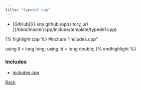 ```yaml
---
title: "typedef.cpp"
---
```


- [GitHub]({{ site.github.repository_url }}/blob/master/cpp/include/template/typedef.cpp)

{% highlight cpp %}
#include "includes.cpp"

using ll = long long;
using ld = long double;
{% endhighlight %}

### Includes

- [includes.cpp](includes)

[Back](../..)
